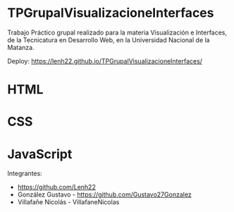 # TPGrupalVisualizacioneInterfaces
Trabajo Práctico grupal realizado para la materia Visualización e Interfaces, de la Tecnicatura en Desarrollo Web, en la Universidad Nacional de la Matanza. 

Deploy: https://lenh22.github.io/TPGrupalVisualizacioneInterfaces/
# HTML
# CSS
# JavaScript
Integrantes:
- https://github.com/Lenh22
- González Gustavo - https://github.com/Gustavo27Gonzalez
- Villafañe Nicolás - VillafaneNicolas
